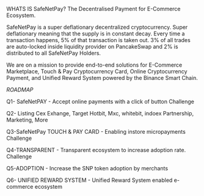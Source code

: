 WHATS IS SafeNetPay?
The Decentralised Payment for E-Commerce Ecosystem.

SafeNetPay is a super deflationary decentralized cryptocurrency. Super deflationary meaning that the supply is in constant decay. Every time a transaction happens, 5% of that transaction is taken out. 3% of all trades are auto-locked inside liquidity provider on PancakeSwap and 2% is distributed to all SafeNetPay Holders.

We are on a mission to provide end-to-end solutions for E-Commerce Marketplace, Touch & Pay Cryptocurrency Card, Online Cryptocurrency Payment, and Unified Reward System powered by the Binance Smart Chain.

*ROADMAP*

Q1- SafeNetPAY - Accept online payments with a click of button
Challenge

Q2- Listing Cex Exhange, Target Hotbit, Mxc, whitebit, indoex Partnership, Marketing, More

Q3-SafeNetPay TOUCH & PAY CARD - Enabling instore micropayments
Challenge

Q4-TRANSPARENT - Transparent ecosystem to increase adoption rate.
Challenge

Q5-ADOPTION - Increase the SNP token adoption by merchants


Q6- UNIFIED REWARD SYSTEM - Unified Reward System enabled e-commerce ecosystem

